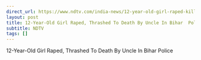 ```yaml
---
direct_url: https://www.ndtv.com/india-news/12-year-old-girl-raped-killed-by-uncle-in-bihar-police-7269149
layout: post
title: 12-Year-Old Girl Raped, Thrashed To Death By Uncle In Bihar  Police
subtitle: NDTV
tags: []
---
```


12-Year-Old Girl Raped, Thrashed To Death By Uncle In Bihar  Police
